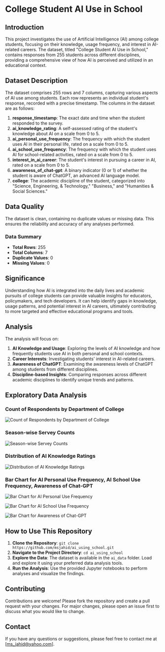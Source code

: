 # College Student AI Use in School

## Introduction

This project investigates the use of Artificial Intelligence (AI) among college students, focusing on their knowledge, usage frequency, and interest in AI-related careers. The dataset, titled "College Student AI Use in School," contains responses from 255 students across different disciplines, providing a comprehensive view of how AI is perceived and utilized in an educational context.

## Dataset Description

The dataset comprises 255 rows and 7 columns, capturing various aspects of AI use among students. Each row represents an individual student's response, recorded with a precise timestamp. The columns in the dataset are as follows:

1. **response_timestamp**: The exact date and time when the student responded to the survey.
2. **ai_knowledge_rating**: A self-assessed rating of the student's knowledge about AI on a scale from 0 to 5.
3. **ai_personal_use_frequency**: The frequency with which the student uses AI in their personal life, rated on a scale from 0 to 5.
4. **ai_school_use_frequency**: The frequency with which the student uses AI for school-related activities, rated on a scale from 0 to 5.
5. **interest_in_ai_career**: The student's interest in pursuing a career in AI, rated on a scale from 0 to 5.
6. **awareness_of_chat-gpt**: A binary indicator (0 or 1) of whether the student is aware of ChatGPT, an advanced AI language model.
7. **college**: The academic discipline of the student, categorized into "Science, Engineering, & Technology," "Business," and "Humanities & Social Sciences."

## Data Quality

The dataset is clean, containing no duplicate values or missing data. This ensures the reliability and accuracy of any analyses performed.

### Data Summary

- **Total Rows**: 255
- **Total Columns**: 7
- **Duplicate Values**: 0
- **Missing Values**: 0

## Significance

Understanding how AI is integrated into the daily lives and academic pursuits of college students can provide valuable insights for educators, policymakers, and tech developers. It can help identify gaps in knowledge, usage patterns, and potential interest in AI careers, ultimately contributing to more targeted and effective educational programs and tools.

## Analysis

The analysis will focus on:

1. **AI Knowledge and Usage**: Exploring the levels of AI knowledge and how frequently students use AI in both personal and school contexts.
2. **Career Interests**: Investigating students' interest in AI-related careers.
3. **Awareness of ChatGPT**: Examining the awareness levels of ChatGPT among students from different disciplines.
4. **Discipline-based Insights**: Comparing responses across different academic disciplines to identify unique trends and patterns.

## Exploratory Data Analysis

### Count of Respondents by Department of College

![Count of Respondents by Department of College](ai_charts/Count%20of%20Respondents%20by%20Department%20of%20College.png)

### Season-wise Servey Counts

![Season-wise Servey Counts](ai_charts/Season-wise%20Servey%20Counts.png)

### Distribution of AI Knowledge Ratings

![Distribution of AI Knowledge Ratings](ai_charts/Distribution%20of%20AI%20Knowledge%20Ratings.png)

### Bar Chart for AI Personal Use Frequency, AI School Use Frequency, Awareness of Chat-GPT

![Bar Chart for AI Personal Use Frequency](ai_charts/Bar%20Chart%20for%20AI%20Personal%20Use%20Frequency.png)

![Bar Chart for AI School Use Frequency](ai_charts/Bar%20Chart%20for%20AI%20School%20Use%20Frequency.png)

![Bar Chart for Awareness of Chat-GPT](ai_charts/Bar%20Chart%20for%20Awareness%20of%20Chat-GPT.png)

## How to Use This Repository

1. **Clone the Repository**: `git clone https://github.com/msjahid/ai_using_school.git`
2. **Navigate to the Project Directory**: `cd ai_using_school`
3. **Explore the Data**: The dataset is available in the `ai_data` folder. Load and explore it using your preferred data analysis tools.
4. **Run the Analysis**: Use the provided Jupyter notebooks to perform analyses and visualize the findings.

## Contributing

Contributions are welcome! Please fork the repository and create a pull request with your changes. For major changes, please open an issue first to discuss what you would like to change.

## Contact

If you have any questions or suggestions, please feel free to contact me at [ms_jahid@yahoo.com].
